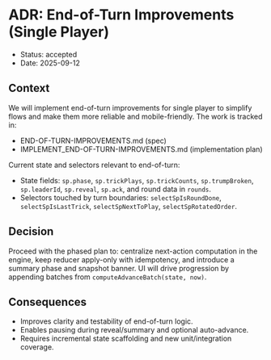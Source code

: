 # ADR: End-of-Turn Improvements (Single Player)

- Status: accepted
- Date: 2025-09-12

## Context

We will implement end-of-turn improvements for single player to simplify flows and make them more reliable and mobile-friendly. The work is tracked in:

- END-OF-TURN-IMPROVEMENTS.md (spec)
- IMPLEMENT_END-OF-TURN-IMPROVEMENTS.md (implementation plan)

Current state and selectors relevant to end-of-turn:

- State fields: `sp.phase`, `sp.trickPlays`, `sp.trickCounts`, `sp.trumpBroken`, `sp.leaderId`, `sp.reveal`, `sp.ack`, and round data in `rounds`.
- Selectors touched by turn boundaries: `selectSpIsRoundDone`, `selectSpIsLastTrick`, `selectSpNextToPlay`, `selectSpRotatedOrder`.

## Decision

Proceed with the phased plan to: centralize next-action computation in the engine, keep reducer apply-only with idempotency, and introduce a summary phase and snapshot banner. UI will drive progression by appending batches from `computeAdvanceBatch(state, now)`.

## Consequences

- Improves clarity and testability of end-of-turn logic.
- Enables pausing during reveal/summary and optional auto-advance.
- Requires incremental state scaffolding and new unit/integration coverage.
